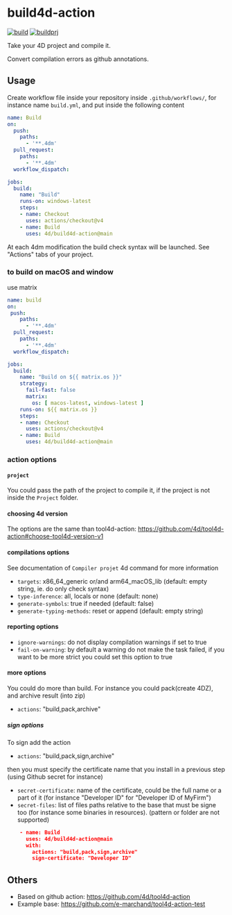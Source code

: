 # build4d-action

[![build](https://github.com/4d/build4d-action/actions/workflows/build.yml/badge.svg)](https://github.com/4d/build4d-action/actions/workflows/build.yml)
[![buildprj](https://github.com/4d/build4d-action/actions/workflows/buildprj.yml/badge.svg)](https://github.com/4d/build4d-action/actions/workflows/buildprj.yml)

Take your 4D project and compile it.

Convert compilation errors as github annotations.

## Usage

Create workflow file inside your repository inside `.github/workflows/`, for instance name `build.yml`, and put inside the following content

```yaml
name: Build
on:
  push:
    paths:
      - '**.4dm'
  pull_request:
    paths:
      - '**.4dm'
  workflow_dispatch:

jobs:
  build:
    name: "Build"
    runs-on: windows-latest
    steps:
    - name: Checkout
      uses: actions/checkout@v4
    - name: Build
      uses: 4d/build4d-action@main
```

At each 4dm modification the build check syntax will be launched. See "Actions" tabs of your project.

### to build on macOS and window

use matrix

```yaml
name: build
on:
 push:
    paths:
      - '**.4dm'
  pull_request:
    paths:
      - '**.4dm'
  workflow_dispatch:

jobs:
  build:
    name: "Build on ${{ matrix.os }}"
    strategy:
      fail-fast: false
      matrix:
        os: [ macos-latest, windows-latest ]
    runs-on: ${{ matrix.os }}
    steps:
    - name: Checkout
      uses: actions/checkout@v4
    - name: Build
      uses: 4d/build4d-action@main
```

### action options

#### `project`

You could pass the path of the project to compile it, if the project is not inside the `Project` folder.

#### choosing 4d version

The options are the same than tool4d-action: https://github.com/4d/tool4d-action#choose-tool4d-version-v1

#### compilations options

See documentation of `Compiler projet` 4d command for more information

- `targets`: x86_64_generic or/and arm64_macOS_lib (default: empty string, ie. do only check syntax)
- `type-inference`: all, locals or none (default: none)
- `generate-symbols`: true if needed (default: false)
- `generate-typing-methods`: reset or append (default: empty string)

#### reporting options

- `ignore-warnings`: do not display compilation warnings if set to true
- `fail-on-warning`: by default a warning do not make the task failed, if you want to be more strict you could set this option to true

#### more options

You could do more than build. For instance you could pack(create 4DZ), and archive result (into zip)

- `actions`: "build,pack,archive"

##### sign options

To sign add the action

- `actions`: "build,pack,sign,archive"

then you must specify the certificate name that you install in a previous step (using Github secret for instance)
- `secret-certificate`: name of the certificate, could be the full name or a part of it (for instance "Developer ID" for "Developer ID of MyFirm")
- `secret-files`: list of files paths relative to the base that must be signe too (for instance some binaries in resources). (pattern or folder are not supported)

```json
    - name: Build
      uses: 4d/build4d-action@main
      with:
        actions: "build,pack,sign,archive"
        sign-certificate: "Developer ID"
```

## Others

- Based on github action: https://github.com/4d/tool4d-action
- Example base: https://github.com/e-marchand/tool4d-action-test
